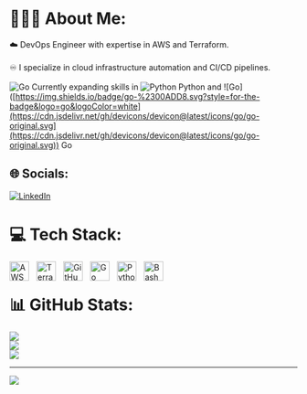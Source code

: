 # 👨🏻‍💻 About Me:
☁️ DevOps Engineer with expertise in AWS and Terraform.<br><br>♾️ I specialize in cloud infrastructure automation and CI/CD pipelines.<br><br>![Go](https://icon-icons.com/icon/golang-logo/171073) Currently expanding skills in ![Python](https://img.shields.io/badge/python-3670A0?style=plastic&logo=python&logoColor=ffdd54) Python and ![Go]([https://img.shields.io/badge/go-%2300ADD8.svg?style=for-the-badge&logo=go&logoColor=white](https://cdn.jsdelivr.net/gh/devicons/devicon@latest/icons/go/go-original.svg](https://cdn.jsdelivr.net/gh/devicons/devicon@latest/icons/go/go-original.svg)) Go


## 🌐 Socials:
[![LinkedIn](https://img.shields.io/badge/LinkedIn-%230077B5.svg?logo=linkedin&logoColor=white)](https://linkedin.com/in/dmanov) 

# 💻 Tech Stack:
<img align="left" alt="AWS" width="34px" src="https://cdn.jsdelivr.net/gh/devicons/devicon@latest/icons/amazonwebservices/amazonwebservices-original-wordmark.svg" style="padding-right:10px;" />
<img align="left" alt="Terraform" width="34px" src="https://cdn.jsdelivr.net/gh/devicons/devicon@latest/icons/terraform/terraform-original-wordmark.svg" style="padding-right:10px;" />
<img align="left" alt="GitHub" width="34px" src="https://user-images.githubusercontent.com/3369400/139447912-e0f43f33-6d9f-45f8-be46-2df5bbc91289.png" style="padding-right:10px;" />
<img align="left" alt="Go" width="34px" src="https://cdn.jsdelivr.net/gh/devicons/devicon@latest/icons/go/go-original-wordmark.svg" style="padding-right:10px;" />
<img align="left" alt="Python" width="34px" src="https://cdn.jsdelivr.net/gh/devicons/devicon@latest/icons/python/python-original.svg" style="padding-right:10px;" />
<img align="left" alt="Bash" width="34px" src="https://cdn.jsdelivr.net/gh/devicons/devicon@latest/icons/bash/bash-original.svg" style="padding-right:10px;" /><br/>



# 📊 GitHub Stats:
![](https://github-readme-stats.vercel.app/api?username=dimitarmanov&theme=dracula&hide_border=false&include_all_commits=false&count_private=false)<br/>
![](https://github-readme-streak-stats.herokuapp.com/?user=dimitarmanov&theme=dracula&hide_border=false)<br/>
![](https://github-readme-stats.vercel.app/api/top-langs/?username=dimitarmanov&theme=dracula&hide_border=false&include_all_commits=false&count_private=false&layout=compact)

---
[![](https://visitcount.itsvg.in/api?id=dimitarmanov&icon=0&color=10)](https://visitcount.itsvg.in)

<!-- Proudly created with GPRM ( https://gprm.itsvg.in ) -->
